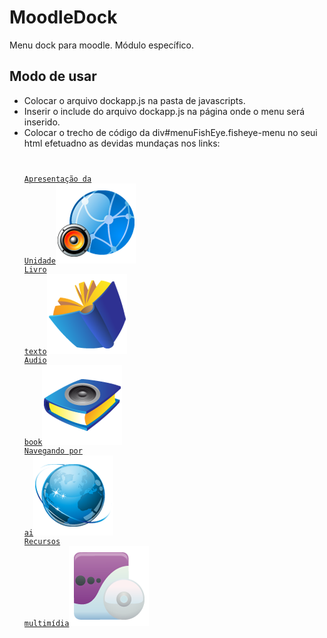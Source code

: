 # MoodleDock
Menu dock para moodle. Módulo específico.


## Modo de usar
- Colocar o arquivo dockapp.js na pasta de javascripts.
- Inserir o include do arquivo dockapp.js na página onde o menu será inserido.
- Colocar o trecho de código da div#menuFishEye.fisheye-menu no seui html efetuadno as devidas mundaças nos links:
	<code>
		<pre>
		<div class="fisheye-menu" id="menuFishEye">
			<div class='fisheye-container'>
				<a href='#'><span class='fisheye-menu-item-label'>Apresentação da Unidade</span><img src="imagens/apresentacao.png" alt="" /></a>
				<a href='#'><span class='fisheye-menu-item-label'>Livro texto</span><img src="imagens/livro-texto.png" alt="" /></a>
				<a href='#'><span class='fisheye-menu-item-label'>Audio book</span><img src="imagens/audio-book.png" alt="" /></a>
				<a href='#'><span class='fisheye-menu-item-label'>Navegando por ai</span><img src="imagens/navegando-por-ai.png" alt="" /></a>
				<a href='#'><span class='fisheye-menu-item-label'>Recursos multimídia</span><img src="imagens/recursos-multimidia.png" alt="" /></a>
			</div>
		</div>
		<pre>
	</code>
